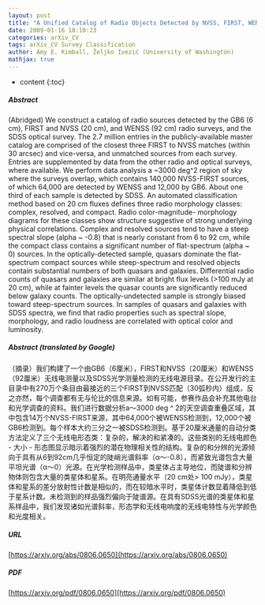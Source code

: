 ```yaml
---
layout: post
title: "A Unified Catalog of Radio Objects Detected by NVSS, FIRST, WENSS, GB6, and SDSS"
date: 2009-01-16 18:10:23
categories: arXiv_CV
tags: arXiv_CV Survey Classification
author: Amy E. Kimball, Željko Ivezić (University of Washington)
mathjax: true
---
```


* content
{:toc}

##### Abstract
(Abridged) We construct a catalog of radio sources detected by the GB6 (6 cm), FIRST and NVSS (20 cm), and WENSS (92 cm) radio surveys, and the SDSS optical survey. The 2.7 million entries in the publicly-available master catalog are comprised of the closest three FIRST to NVSS matches (within 30 arcsec) and vice-versa, and unmatched sources from each survey. Entries are supplemented by data from the other radio and optical surveys, where available. We perform data analysis a ~3000 deg^2 region of sky where the surveys overlap, which contains 140,000 NVSS-FIRST sources, of which 64,000 are detected by WENSS and 12,000 by GB6. About one third of each sample is detected by SDSS. An automated classification method based on 20 cm fluxes defines three radio morphology classes: complex, resolved, and compact. Radio color-magnitude- morphology diagrams for these classes show structure suggestive of strong underlying physical correlations. Complex and resolved sources tend to have a steep spectral slope (alpha ~ -0.8) that is nearly constant from 6 to 92 cm, while the compact class contains a significant number of flat-spectrum (alpha ~ 0) sources. In the optically-detected sample, quasars dominate the flat-spectrum compact sources while steep-spectrum and resolved objects contain substantial numbers of both quasars and galaxies. Differential radio counts of quasars and galaxies are similar at bright flux levels (>100 mJy at 20 cm), while at fainter levels the quasar counts are significantly reduced below galaxy counts. The optically-undetected sample is strongly biased toward steep-spectrum sources. In samples of quasars and galaxies with SDSS spectra, we find that radio properties such as spectral slope, morphology, and radio loudness are correlated with optical color and luminosity.

##### Abstract (translated by Google)
（摘录）我们构建了一个由GB6（6厘米），FIRST和NVSS（20厘米）和WENSS（92厘米）无线电测量以及SDSS光学测量检测的无线电源目录。在公开发行的主目录中有270万个条目由最接近的三个FIRST到NVSS匹配（30弧秒内）组成，反之亦然，每个调查都有无与伦比的信息来源。如有可能，参赛作品会补充其他电台和光学调查的资料。我们进行数据分析a〜3000 deg ^ 2的天空调查重叠区域，其中包含14万个NVSS-FIRST来源，其中64,000个被WENSS检测到，12,000个被GB6检测到。每个样本大约三分之一被SDSS检测到。基于20厘米通量的自动分类方法定义了三个无线电形态类：复杂的，解决的和紧凑的。这些类别的无线电颜色 - 大小 - 形态图显示暗示着强烈的潜在物理相关性的结构。复杂的和分辨的光源倾向于具有从6到92cm几乎恒定的陡峭光谱斜率（α〜-0.8），而紧致光谱包含大量平坦光谱（α〜0）光源。在光学检测样品中，类星体占主导地位，而陡谱和分辨物体则包含大量的类星体和星系。在明亮通量水平（20 cm处> 100 mJy），类星体和星系的差分放射性计数是相似的，而在较暗水平时，类星体计数显着降低到低于星系计数。未检测到的样品强烈偏向于陡谱源。在具有SDSS光谱的类星体和星系样品中，我们发现诸如光谱斜率，形态学和无线电响度的无线电特性与光学颜色和光度相关。

##### URL
[https://arxiv.org/abs/0806.0650](https://arxiv.org/abs/0806.0650)

##### PDF
[https://arxiv.org/pdf/0806.0650](https://arxiv.org/pdf/0806.0650)

